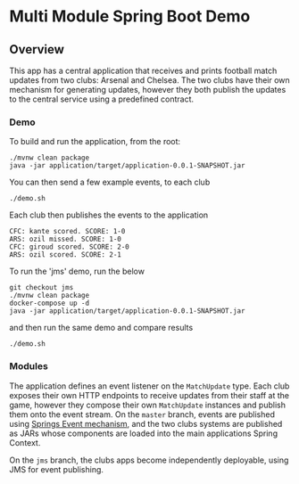 # Multi Module Spring Boot Demo

## Overview
This app has a central application that receives and prints football match updates from two clubs: Arsenal and Chelsea.
The two clubs have their own mechanism for generating updates, however they both publish the updates to the central service using a predefined contract.

### Demo
To build and run the application, from the root: 
```
./mvnw clean package
java -jar application/target/application-0.0.1-SNAPSHOT.jar
```  
You can then send a few example events, to each club
```
./demo.sh
```
Each club then publishes the events to the application
```
CFC: kante scored. SCORE: 1-0
ARS: ozil missed. SCORE: 1-0
CFC: giroud scored. SCORE: 2-0
ARS: ozil scored. SCORE: 2-1
```

To run the 'jms' demo, run the below
```
git checkout jms
./mvnw clean package
docker-compose up -d
java -jar application/target/application-0.0.1-SNAPSHOT.jar
```
and then run the same demo and compare results
```
./demo.sh
```

### Modules
The application defines an event listener on the `MatchUpdate` type. Each club exposes their own HTTP endpoints to receive updates
from their staff at the game, however they compose their own `MatchUpdate` instances and publish them onto the event stream.
On the `master` branch, events are published using [Springs Event mechanism](https://docs.spring.io/spring/docs/current/spring-framework-reference/core.html#context-functionality-events), and the two clubs systems are published as JARs whose components are loaded into the main applications Spring Context.

On the `jms` branch, the clubs apps become independently deployable, using JMS for event publishing.